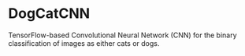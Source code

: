 # DogCatCNN
TensorFlow-based Convolutional Neural Network (CNN) for the binary classification of images as either cats or dogs.
